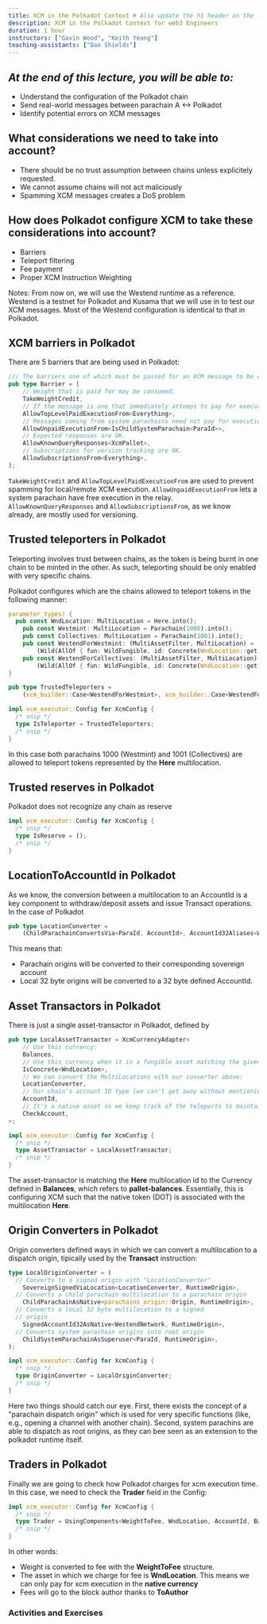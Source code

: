 ```yaml
---
title: XCM in the Polkadot Context # Also update the h1 header on the first slide to the same name
description: XCM in the Polkadot Context for web3 Engineers
duration: 1 hour
instructors: ["Gavin Wood", "Keith Yeung"]
teaching-assistants: ["Dan Shields"]
---
```


## _At the end of this lecture, you will be able to:_

<widget-text center>

- Understand the configuration of the Polkadot chain
- Send real-world messages between parachain A <-> Polkadot
- Identify potential errors on XCM messages

## What considerations we need to take into account?

- There should be no trust assumption between chains unless explicitely requested.
- We cannot assume chains will not act maliciously
- Spamming XCM messages creates a DoS problem


## How does Polkadot configure XCM to take these considerations into account?
- Barriers
- Teleport filtering
- Fee payment
- Proper XCM Instruction Weighting

Notes: From now on, we will use the Westend runtime as a reference. Westend is a testnet for 
Polkadot and Kusama that we will use in to test our XCM messages. Most of the Westend configuration
is identical to that in Polkadot.
## XCM barriers in Polkadot

There are 5 barriers that are being used in Polkadot:

```rust
/// The barriers one of which must be passed for an XCM message to be executed.
pub type Barrier = (
	// Weight that is paid for may be consumed.
	TakeWeightCredit,
	// If the message is one that immediately attemps to pay for execution, then allow it.
	AllowTopLevelPaidExecutionFrom<Everything>,
	// Messages coming from system parachains need not pay for execution.
	AllowUnpaidExecutionFrom<IsChildSystemParachain<ParaId>>,
	// Expected responses are OK.
	AllowKnownQueryResponses<XcmPallet>,
	// Subscriptions for version tracking are OK.
	AllowSubscriptionsFrom<Everything>,
);
```

`TakeWeightCredit` and `AllowTopLevelPaidExecutionFrom` are used to prevent spamming for local/remote XCM execution.
`AllowUnpaidExecutionFrom` lets a system parachain have free execution in the relay.
`AllowKnownQueryResponses` and  `AllowSubscriptionsFrom`, as we know already, are mostly used for versioning.

## Trusted teleporters in Polkadot
Teleporting involves trust between chains, as the token is being burnt in one chain to be minted in the other.
As such, teleporting should be only enabled with very specific chains.

Polkadot configures which are the chains allowed to teleport tokens in the following manner:

```rust
parameter_types! {
  pub const WndLocation: MultiLocation = Here.into();
	pub const Westmint: MultiLocation = Parachain(1000).into();
	pub const Collectives: MultiLocation = Parachain(1001).into();
	pub const WestendForWestmint: (MultiAssetFilter, MultiLocation) =
		(Wild(AllOf { fun: WildFungible, id: Concrete(WndLocation::get()) }), Westmint::get());
	pub const WestendForCollectives: (MultiAssetFilter, MultiLocation) =
		(Wild(AllOf { fun: WildFungible, id: Concrete(WndLocation::get()) }), Collectives::get());
}

pub type TrustedTeleporters =
	(xcm_builder::Case<WestendForWestmint>, xcm_builder::Case<WestendForCollectives>);
```

```rust
impl xcm_executor::Config for XcmConfig {
  /* snip */
  type IsTeleporter = TrustedTeleporters;
  /* snip */
}
```

In this case both parachains 1000 (Westmint) and 1001 (Collectives) are allowed to teleport tokens represented by the **Here** multilocation.

## Trusted reserves in Polkadot
Polkadot does not recognize any chain as reserve

```rust
impl xcm_executor::Config for XcmConfig {
  /* snip */
  type IsReserve = ();
  /* snip */
}
```

## LocationToAccountId in Polkadot
As we know, the conversion between a multilocation to an AccountId is a key component to withdraw/deposit assets and issue Transact operations. In the case of Polkadot

```rust
pub type LocationConverter =
	(ChildParachainConvertsVia<ParaId, AccountId>, AccountId32Aliases<WestendNetwork, AccountId>);
```
This means that:
- Parachain origins will be converted to their corresponding sovereign account
- Local 32 byte origins will be converted to a 32 byte defined AccountId.

## Asset Transactors in Polkadot
There is just a single asset-transactor in Polkadot, defined by

```rust
pub type LocalAssetTransactor = XcmCurrencyAdapter<
	// Use this currency:
	Balances,
	// Use this currency when it is a fungible asset matching the given location or name:
	IsConcrete<WndLocation>,
	// We can convert the MultiLocations with our converter above:
	LocationConverter,
	// Our chain's account ID type (we can't get away without mentioning it explicitly):
	AccountId,
	// It's a native asset so we keep track of the teleports to maintain total issuance.
	CheckAccount,
>;
```

```rust
impl xcm_executor::Config for XcmConfig {
  /* snip */
  type AssetTransactor = LocalAssetTransactor;
  /* snip */
}
```

The asset-transactor is matching the **Here** multilocation id to the Currency defined in **Balances**, which refers to **pallet-balances**. Essentially, this is configuring XCM such that the native token (DOT) is associated with the multilocation **Here**.

## Origin Converters in Polkadot
Origin converters defined ways in which we can convert a multilocation to a dispatch origin, tipically used by the **Transact** instruction:

```rust
type LocalOriginConverter = (
  // Converts to a signed origin with "LocationConverter"
	SovereignSignedViaLocation<LocationConverter, RuntimeOrigin>,
  // Converts a child parachain multilocation to a parachain origin
	ChildParachainAsNative<parachains_origin::Origin, RuntimeOrigin>,
  // Converts a local 32 byte multilocation to a signed
  // origin
	SignedAccountId32AsNative<WestendNetwork, RuntimeOrigin>,
  // Converts system parachain origins into root origin
	ChildSystemParachainAsSuperuser<ParaId, RuntimeOrigin>,
);
```

```rust
impl xcm_executor::Config for XcmConfig {
  /* snip */
  type OriginConverter = LocalOriginConverter;
  /* snip */
}
```

Here two things should catch our eye. First, there exists the concept of a "parachain dispatch origin" which is used for very specific functions (like, e.g., opening a channel with another chain). Second, system parachins are able to dispatch as root origins, as they can bee seen as an extension to the polkadot runtime itself.

## Traders in Polkadot
Finally we are going to check how Polkadot charges for xcm execution time. In this case, we need to check the **Trader** field in the Config:

```rust
impl xcm_executor::Config for XcmConfig {
  /* snip */
  type Trader = UsingComponents<WeightToFee, WndLocation, AccountId, Balances, ToAuthor<Runtime>>;
  /* snip */
}
```
In other words:

- Weight is converted to fee with the **WeightToFee** structure.
- The asset in which we charge for fee is **WndLocation**. This means we can only pay for xcm execution in the **native currency**
- Fees will go to the block author thanks to **ToAuthor**

### Activities and Exercises

